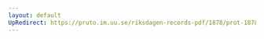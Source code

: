 ```yaml
---
layout: default
UpRedirect: https://pruto.im.uu.se/riksdagen-records-pdf/1878/prot-1878--ak--043/prot-1878--ak--043_027.pdf
---
```

